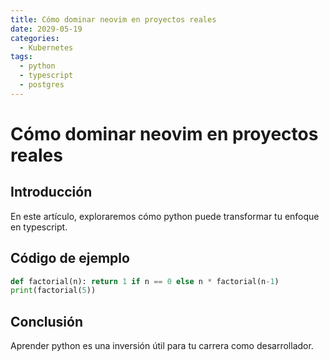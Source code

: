 ```yaml
---
title: Cómo dominar neovim en proyectos reales
date: 2029-05-19
categories:
  - Kubernetes
tags:
  - python
  - typescript
  - postgres
---
```


# Cómo dominar neovim en proyectos reales

## Introducción

En este artículo, exploraremos cómo python puede transformar tu enfoque en typescript.

## Código de ejemplo

```python
def factorial(n): return 1 if n == 0 else n * factorial(n-1)
print(factorial(5))
```

## Conclusión

Aprender python es una inversión útil para tu carrera como desarrollador.